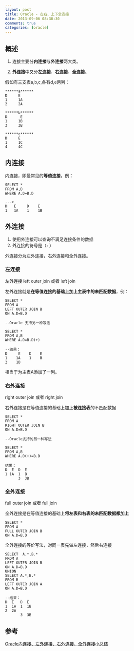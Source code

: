 ```yaml
---
layout: post
title: Oracle - 左右、上下全连接
date: 2013-09-06 08:30:30
comments: true
categories: [oracle]
---
```

## 概述

1. 连接主要分**内连接**与**外连接**两大类。

2. **外连接**中又分**左连接**、**右连接**、**全连接**。

假如有三支表a,b,c,各有d,e两列：

    ******a******
    D     E 
    1     1A 
    2     2A
     
    ******b******
    D      E
    1     1B
    3     3B
    
    ******c******
    D     E
    1     1C 
    4     4C

## 内连接

内连接，即最常见的**等值连接**，例：

    SELECT *
    FROM A,B
    WHERE A.D=B.D
    
    --->
    D   E     D    E
    1   1A    1    1B
 

## 外连接

1. 使用外连接可以查询不满足连接条件的数据
2. 外连接的符号是（+）

外连接分为左外连接，右外连接和全外连接。

### 左连接

左外连接 left outer join 或者 left join

左外连接就是**在等值连接的基础上加上主表中的未匹配数据**，例：

    SELECT *
    FROM A
    LEFT OUTER JOIN B
    ON A.D=B.D
     
    --Oracle 支持另一种写法
     
    SELECT *
    FROM A,B
    WHERE A.D=B.D(+)
    
    --结果：
    D     E    D    E
    1    1A    1    B
    2    1B

相当于为主表A添加了一列。

### 右外连接

right outer join 或者 right join

右外连接是在等值连接的基础上加上**被连接表**的不匹配数据
 
    SELECT *
    FROM A
    RIGHT OUTER JOIN B
    ON A.D=B.D
    
    --Oracle支持的另一种写法
     
    SELECT *
    FROM A,B
    WHERE A.D(+)=B.D
     
    结果：
    D  E  D  E
    1 1A  1  B
          3  3B

### 全外连接

full outer join 或者 full join

全外连接是在等值连接的基础上**将左表和右表的未匹配数据都加上**


    SELECT *
    FROM A
    FULL OUTER JOIN B
    ON A.D=B.D

全外连接的等价写法，对同一表先做左连接，然后右连接

    SELECT  A.*,B.*
    FROM A
    LEFT OUTER JOIN B
    ON A.D=B.D
    UNION
    SELECT A.*,B.*
    FROM B
    LEFT OUTER JOIN A
    ON A.D=B.D
     
    --结果：
    D  E   D  E 
    1  1A  1  1B 
    2  2A
           3  3B

## 参考

[Oracle内连接、左外连接、右外连接、全外连接小总结](http://www.51testing.com/?uid-77325-action-viewspace-itemid-236274)
